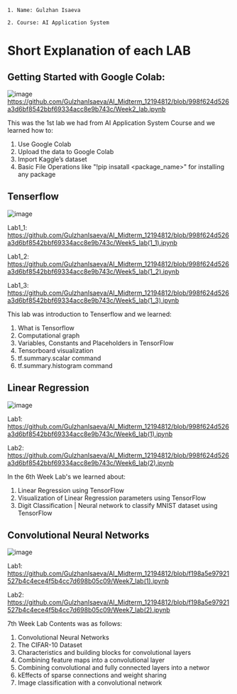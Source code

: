 


```
1. Name: Gulzhan Isaeva

2. Course: AI Application System

```

# Short Explanation of each LAB

## Getting Started with Google Colab:

![image](https://user-images.githubusercontent.com/90166739/196714468-7b9fac9f-53ad-49d3-96c7-6e761ed6ff23.png)
https://github.com/GulzhanIsaeva/AI_Midterm_12194812/blob/998f624d526a3d6bf8542bbf69334acc8e9b743c/Week2_lab.ipynb

This was the 1st lab we had from AI Application System Course and we learned how to:
1. Use Google Colab
2. Upload the data to Google Colab
3. Import Kaggle’s dataset
4. Basic File Operations like 
   "!pip insatall <package_name>" for installing any package


## Tenserflow

![image](https://user-images.githubusercontent.com/90166739/196776254-e50a6123-b2ce-4954-8b68-4c33d9388c8c.png)

Lab1_1: https://github.com/GulzhanIsaeva/AI_Midterm_12194812/blob/998f624d526a3d6bf8542bbf69334acc8e9b743c/Week5_lab(1_1).ipynb

Lab1_2: https://github.com/GulzhanIsaeva/AI_Midterm_12194812/blob/998f624d526a3d6bf8542bbf69334acc8e9b743c/Week5_lab(1_2).ipynb

Lab1_3: https://github.com/GulzhanIsaeva/AI_Midterm_12194812/blob/998f624d526a3d6bf8542bbf69334acc8e9b743c/Week5_lab(1_3).ipynb

This lab was introduction to Tenserflow and we learned:
1. What is Tensorflow
2. Computational graph
3. Variables, Constants and Placeholders in TensorFlow
4. Tensorboard visualization
5. tf.summary.scalar command
6. tf.summary.histogram command





## Linear Regression

![image](https://user-images.githubusercontent.com/90166739/196718069-e598d193-fca9-496e-a754-bcc7557cd5d5.png)

Lab1: https://github.com/GulzhanIsaeva/AI_Midterm_12194812/blob/998f624d526a3d6bf8542bbf69334acc8e9b743c/Week6_lab(1).ipynb

Lab2: https://github.com/GulzhanIsaeva/AI_Midterm_12194812/blob/998f624d526a3d6bf8542bbf69334acc8e9b743c/Week6_lab(2).ipynb

In the 6th Week Lab's we learned about:
1. Linear Regression using TensorFlow
2. Visualization of Linear Regression parameters using TensorFlow
3. Digit Classification | Neural network to classify MNIST dataset using TensorFlow


## Convolutional Neural Networks

![image](https://user-images.githubusercontent.com/90166739/196719000-31d08379-293c-44fc-9cfd-9472b56aef68.png)

Lab1: https://github.com/GulzhanIsaeva/AI_Midterm_12194812/blob/f198a5e97921527b4c4ece4f5b4cc7d698b05c09/Week7_lab(1).ipynb

Lab2: https://github.com/GulzhanIsaeva/AI_Midterm_12194812/blob/f198a5e97921527b4c4ece4f5b4cc7d698b05c09/Week7_lab(2).ipynb


7th Week Lab Contents was as follows:
1. Convolutional Neural Networks
2. The CIFAR-10 Dataset
3. Characteristics and building blocks for convolutional layers
4. Combining feature maps into a convolutional layer
5. Combining convolutional and fully connected layers into a networ
6. kEffects of sparse connections and weight sharing
7. Image classification with a convolutional network








